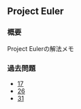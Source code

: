 ## Project Euler
### 概要
Project Eulerの解法メモ

### 過去問題
- [17](/project_euler/17)
- [26](/project_euler/26)
- [31](/project_euler/31)

